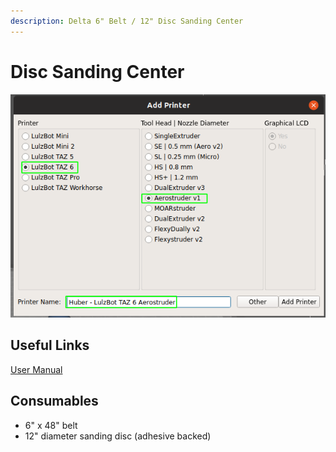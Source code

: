 ```yaml
---
description: Delta 6" Belt / 12" Disc Sanding Center
---
```


# Disc Sanding Center

![](../.gitbook/assets/image%20%2842%29.png)

## Useful Links

[User Manual](https://drive.google.com/open?id=1e7lU2eTneue4iDBGFl9WyxqJ5an1WVcW)

## Consumables

* 6" x 48" belt
* 12" diameter sanding disc \(adhesive backed\)

